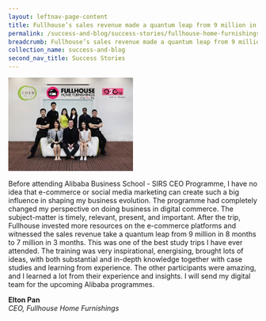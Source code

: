 ```yaml
---
layout: leftnav-page-content
title: Fullhouse’s sales revenue made a quantum leap from 9 million in 8 months to 7 million in 3 months
permalink: /success-and-blog/success-stories/fullhouse-home-furnishings
breadcrumb: Fullhouse’s sales revenue made a quantum leap from 9 million in 8 months to 7 million in 3 months
collection_name: success-and-blog
second_nav_title: Success Stories
---
```

<img src="/images-2021/SuccessStories-Fullhouse.jpg" style="width:50%;">

<p>Before attending Alibaba Business School - SIRS CEO Programme, I have no idea that e-commerce or social media marketing can create such a big influence in shaping 
my business evolution. The programme had completely changed my perspective on doing business in digital commerce. The subject-matter is timely, relevant, present, and 
important. After the trip, Fullhouse invested more resources on the e-commerce platforms and witnessed the sales revenue take a quantum leap from 9 million in 8 months 
to 7 million in 3 months. This was one of the best study trips I have ever attended. The training was very inspirational, energising, brought lots of ideas, with both 
substantial and in-depth knowledge together with case studies and learning from experience. The other participants were amazing, and I learned a lot from their experience 
and insights. I will send my digital team for the upcoming Alibaba programmes.</p>

<b>Elton Pan</b><br>
<em>CEO, Fullhouse Home Furnishings</em>
